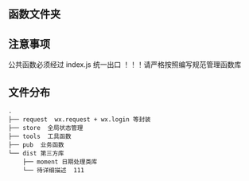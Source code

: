 ## 函数文件夹

## 注意事项

公共函数必须经过 index.js 统一出口
！！！请严格按照编写规范管理函数库

## 文件分布

```shell
.
├── request  wx.request + wx.login 等封装
├── store  全局状态管理
├── tools  工具函数
├── pub  业务函数
└── dist 第三方库
    ├── moment 日期处理类库
    └── 待详细描述  111
```
